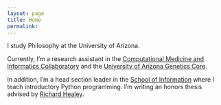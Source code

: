 ```yaml
---
layout: page
title: Home
permalink: 
---
```


I study Philosophy at the University of Arizona.

Currently, I’m a research assistant in the [Computational Medicine and Informatics Collaboratory](https://com-in.collab.arizona.edu/) and the [University of Arizona Genetics Core](https://uagc.arl.arizona.edu/).

In addition, I’m a head section leader in the [School of Information](https://ischool.arizona.edu/) where I teach introductory Python programming.
I’m writing an honors thesis advised by [Richard Healey](http://www.u.arizona.edu/~rhealey/).

